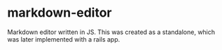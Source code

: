 markdown-editor
===============

Markdown editor written in JS. This was created as a standalone, which was later implemented with a rails app.
